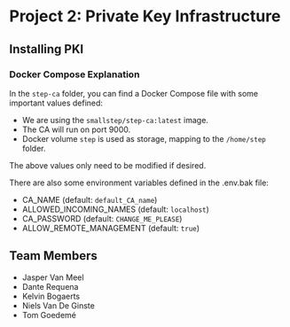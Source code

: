 # Project 2: Private Key Infrastructure

## Installing PKI

### Docker Compose Explanation

In the `step-ca` folder, you can find a Docker Compose file with some important values defined:

- We are using the `smallstep/step-ca:latest` image.
- The CA will run on port 9000.
- Docker volume `step` is used as storage, mapping to the `/home/step` folder.

The above values only need to be modified if desired.

There are also some environment variables defined in the .env.bak file:

- CA_NAME (default: `default_CA_name`)
- ALLOWED_INCOMING_NAMES (default: `localhost`)
- CA_PASSWORD (default: `CHANGE_ME_PLEASE`)
- ALLOW_REMOTE_MANAGEMENT (default: `true`)

## Team Members

- Jasper Van Meel
- Dante Requena
- Kelvin Bogaerts
- Niels Van De Ginste
- Tom Goedemé